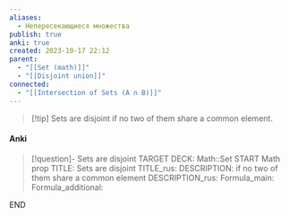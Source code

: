 ```yaml
---
aliases:
  - Непересекающиеся множества
publish: true
anki: true
created: 2023-10-17 22:12
parent:
  - "[[Set (math)]]"
  - "[[Disjoint union]]"
connected:
  - "[[Intersection of Sets (A ∩ B)]]"
---
```


> [!tip] Sets are disjoint
 if no two of them share a common element.


#### Anki
> [!question]- Sets are disjoint
TARGET DECK: Math::Set
START
Math prop
TITLE: Sets are disjoint
TITLE_rus: 
DESCRIPTION:  if no two of them share a common element
DESCRIPTION_rus: 
Formula_main: 
Formula_additional:
<!--ID: 1705513882724-->
END











